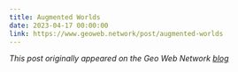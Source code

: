 ```yaml
---
title: Augmented Worlds
date: 2023-04-17 00:00:00
link: https://www.geoweb.network/post/augmented-worlds
---
```


_This post originally appeared on the Geo Web Network [blog](https://www.geoweb.network/post/augmented-worlds)_
